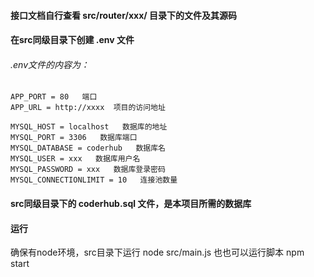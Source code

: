 #### 接口文档自行查看 src/router/xxx/ 目录下的文件及其源码



#### 在src同级目录下创建 .env 文件
###### .env文件的内容为：
    APP_PORT = 80   端口
    APP_URL = http://xxxx  项目的访问地址

    MYSQL_HOST = localhost   数据库的地址
    MYSQL_PORT = 3306   数据库端口
    MYSQL_DATABASE = coderhub   数据库名
    MYSQL_USER = xxx   数据库用户名
    MYSQL_PASSWORD = xxx   数据库登录密码
    MYSQL_CONNECTIONLIMIT = 10   连接池数量


#### src同级目录下的 coderhub.sql 文件，是本项目所需的数据库


#### 运行
确保有node环境，src目录下运行
    node src/main.js
也也可以运行脚本
    npm start

